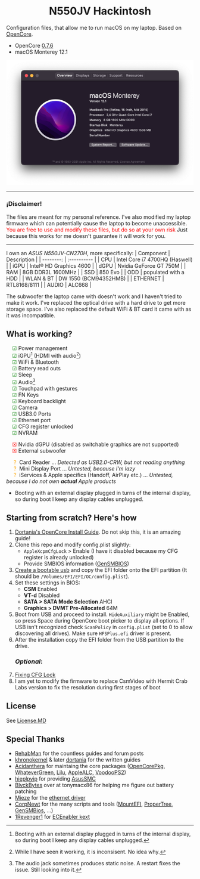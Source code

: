 <h1 align="center">
  <br>N550JV Hackintosh<br>
</h1>

Configuration files, that allow me to run macOS on my laptop. Based on [OpenCore](https://github.com/acidanthera/OpenCorePkg). 

- OpenCore [0.7.6](https://github.com/acidanthera/OpenCorePkg/releases/tag/0.7.6)
- macOS Monterey 12.1

<div align="center">
    <img alt="About This Mac" src='./aboutThisMac.png'>
</div>

___

### __¡Disclaimer!__
The files are meant for my personal reference. I've also modified my laptop firmware which can potentially cause the laptop to become unaccessible. 
<span style="color:red"> You are free to use and modify these files, but do so at your own risk </span> 
Just because this works for me doesn't guarantee it will work for you.

___

I own an *ASUS N550JV-CN270H*, more specifically:
| Component | Description |
| --------: | :---------- | 
| CPU | Intel Core i7 4700HQ (Haswell) |
| iGPU | Intel® HD Graphics 4600 |
| dGPU | Nvidia GeForce GT 750M |
| RAM | 8GB DDR3L 1600MHz |
| SSD | 850 Evo |
| ODD | populated with a HDD |
| WLAN & BT | DW 1550 (BCM94352HMB) |
| ETHERNET | RTL8168/8111 |
| AUDIO | ALC668 |

The subwoofer the laptop came with doesn't work and I haven't tried to make it work. I've replaced the optical drive with a hard drive to get more storage space. I've also replaced the default WiFi & BT card it came with as it was incompatible.

## What is working?

<span style="color:green;margin-left:1rem">&#9745;</span> Power management  
<span style="color:green;margin-left:1rem">&#9745;</span> iGPU[^1] (HDMI with audio[^2])  
<span style="color:green;margin-left:1rem">&#9745;</span> WiFi & Bluetooth  
<span style="color:green;margin-left:1rem">&#9745;</span> Battery read outs  
<span style="color:green;margin-left:1rem">&#9745;</span> Sleep  
<span style="color:green;margin-left:1rem">&#9745;</span> Audio[^3]  
<span style="color:green;margin-left:1rem">&#9745;</span> Touchpad with gestures  
<span style="color:green;margin-left:1rem">&#9745;</span> FN Keys  
<span style="color:green;margin-left:1rem">&#9745;</span> Keyboard backlight  
<span style="color:green;margin-left:1rem">&#9745;</span> Camera  
<span style="color:green;margin-left:1rem">&#9745;</span> USB3.0 Ports  
<span style="color:green;margin-left:1rem">&#9745;</span> Ethernet port  
<span style="color:green;margin-left:1rem">&#9745;</span> CFG register unlocked  
<span style="color:green;margin-left:1rem">&#9745;</span> NVRAM

<span style="color:red;margin-left:1rem">&#9746;</span> Nvidia dGPU (disabled as switchable graphics are not supported)  
<span style="color:red;margin-left:1rem">&#9746;</span> External subwoofer

<span style="color:orange;margin:0 .25rem 0 1.25rem">?</span> Card Reader ... *Detected as USB2.0-CRW, but not reading anything*  
<span style="color:orange;margin:0 .25rem 0 1.25rem">?</span> Mini Display Port ... *Untested, because I'm lazy*  
<span style="color:orange;margin:0 .25rem 0 1.25rem">?</span> iServices & Apple specifics (Handoff, AirPlay etc.) ... *Untested, because I do not own **actual** Apple products*


- Booting with an external display plugged in turns of the internal display, so during boot I keep any display cables unplugged.   


[^1]: Booting with an external display plugged in turns of the internal display, so during boot I keep any display cables unplugged.  
[^2]: While I have seen it working, it is inconsisent. No idea why.  
[^3]: The audio jack sometimes produces static noise. A restart fixes the issue. Still looking into it.  

## Starting from scratch? Here's how

1. [Dortania's OpenCore Install Guide](https://dortania.github.io/OpenCore-Install-Guide/). Do not skip 
this, it is an amazing guide!
2. Clone this repo and modify config.plist slightly:
    - `AppleXcpmCfgLock` > Enable (I have it disabled because my CFG register is already unlocked)
    - Provide SMBIOS information ([GenSMBIOS](https://github.com/corpnewt/GenSMBIOS))
3. [Create a bootable usb](https://dortania.github.io/OpenCore-Install-Guide/installer-guide/) and copy the EFI folder onto the EFI partition (It should be `/Volumes/EFI/EFI/OC/config.plist`). 
4. Set these settings in BIOS:
    - **CSM** Enabled
    - **VT-d** Disabled
    - **SATA > SATA Mode Selection** AHCI
    - **Graphics > DVMT Pre-Allocated** 64M
5. Boot from USB and proceed to install. `HideAuxiliary` might be Enabled, so press Space during OpenCore boot picker to display all options. If USB isn't recognized check `ScanPolicy` in `config.plist` (set to 0 to allow discovering all drives). Make sure `HFSPlus.efi` driver is present.
6. After the installation copy the EFI folder from the USB partition to the drive.
        <h3>*Optional*:</h3>
7. [Fixing CFG Lock](https://dortania.github.io/OpenCore-Post-Install/misc/msr-lock.html)
8. I am yet to modify the firmware to replace CsmVideo with Hermit Crab Labs version to fix the resolution during first stages of boot

## License

See [License.MD](License.MD)

## Special Thanks

- [RehabMan](https://github.com/RehabMan) for the countless guides and forum posts
- [khronokernel](https://github.com/khronokernel) & later [dortania](https://github.com/dortania) for the written guides 
- [Acidanthera](https://github.com/acidanthera) for maintaing the core packages ([OpenCorePkg](https://github.com/acidanthera/OpenCorePkg), [WhateverGreen](https://github.com/acidanthera/WhateverGreen), [Lilu](https://github.com/acidanthera/Lilu), [AppleALC](https://github.com/acidanthera/AppleALC), [VoodooPS2](https://github.com/acidanthera/VoodooPS2))
- [hieplpvip](https://github.com/hieplpvip) for providing [AsusSMC](https://github.com/hieplpvip/AsusSMC)
- [BlvckBytes](https://www.tonymacx86.com/members/blvckbytes.1808868/) over at tonymacx86 for helping me figure out battery patching
- [Mieze](https://github.com/Mieze) for the [ethernet driver](https://github.com/Mieze/RTL8111_driver_for_OS_X)
- [CorpNewt](https://github.com/corpnewt) for the many scripts and tools ([MountEFI](https://github.com/corpnewt/MountEFI), [ProperTree](https://github.com/corpnewt/ProperTree), [GenSMBios](https://github.com/corpnewt/GenSMBIOS), ...)
- [1Revenger1](https://github.com/1Revenger1) for [ECEnabler kext](https://github.com/1Revenger1/ECEnabler)